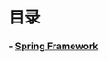 # 目录
### - [Spring Framework](https://github.com/yancongcong1/study-log/tree/master/webpack/lesson1)